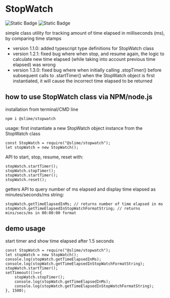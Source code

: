 # StopWatch

![Static Badge](https://img.shields.io/badge/type_definitions-100%25-blue)
![Static Badge](https://img.shields.io/badge/test_coverage-100%25-green)

simple class utility for tracking amount of time elapsed in milliseconds (ms), by comparing time stamps

- version 1.1.0: added typescript type definitions for StopWatch class
- version 1.2.1: fixed bug where when stop, and resume again, the logic to calculate new time elapsed (while taking into account previous time elapsed) was wrong
- version 1.3.0: fixed bug where when initially calling .stopTimer() before subsequent calls to .startTimer() when the StopWatch object is first instantiated, it will cause the incorrect time elapsed to be returned

## how to use StopWatch class via NPM/node.js

installation from terminal/CMD line

```
npm i @slime/stopwatch
```

usage:
first instantiate a new StopWatch object instance from the StopWatch class

```
const StopWatch = require("@slime/stopwatch");
let stopWatch = new StopWatch();
```

API to start, stop, resume, reset with:

```
stopWatch.startTimer();
stopWatch.stopTimer();
stopWatch.startTimer();
stopWatch.reset();
```

getters API to query number of ms elapsed and display time elapsed as minutes/seconds/ms string:

```
stopWatch.getTimeElapsedInMs; // returns number of time elapsed in ms
stopWatch.getTimeElapsedInStopWatchFormatString; // returns mins/secs/ms in 00:00:00 format
```

## demo usage

start timer and show time elapsed after 1.5 seconds

```
const StopWatch = require("@slime/stopwatch");
let stopWatch = new StopWatch();
console.log(stopWatch.getTimeElapsedInMs);
console.log(stopWatch.getTimeElapsedInStopWatchFormatString);
stopWatch.startTimer();
setTimeout(()=>{
    stopWatch.stopTimer();
    console.log(stopWatch.getTimeElapsedInMs);
    console.log(stopWatch.getTimeElapsedInStopWatchFormatString);
}, 1500);
```
